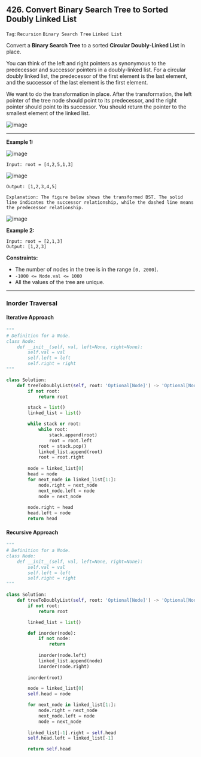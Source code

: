## 426. Convert Binary Search Tree to Sorted Doubly Linked List

```Tag```: ```Recursion``` ```Binary Search Tree``` ```Linked List```

Convert a __Binary Search Tree__ to a sorted __Circular Doubly-Linked List__ in place.

You can think of the left and right pointers as synonymous to the predecessor and successor pointers in a doubly-linked list. For a circular doubly linked list, the predecessor of the first element is the last element, and the successor of the last element is the first element.

We want to do the transformation in place. After the transformation, the left pointer of the tree node should point to its predecessor, and the right pointer should point to its successor. You should return the pointer to the smallest element of the linked list.

![image](https://user-images.githubusercontent.com/35042430/218137493-8da2590d-6c62-4669-a7a3-ad1b8fd7a25f.png)

---

__Example 1:__

![image](https://assets.leetcode.com/uploads/2018/10/12/bstdlloriginalbst.png)

    Input: root = [4,2,5,1,3]

![image](https://assets.leetcode.com/uploads/2018/10/12/bstdllreturndll.png)

    Output: [1,2,3,4,5]

    Explanation: The figure below shows the transformed BST. The solid line indicates the successor relationship, while the dashed line means the predecessor relationship.

![image](https://assets.leetcode.com/uploads/2018/10/12/bstdllreturnbst.png)

__Example 2:__
```
Input: root = [2,1,3]
Output: [1,2,3]
```

__Constraints:__

- The number of nodes in the tree is in the range ```[0, 2000]```.
- ```-1000 <= Node.val <= 1000```
- All the values of the tree are unique.

---

### Inorder Traversal

#### Iterative Approach

```Python
"""
# Definition for a Node.
class Node:
    def __init__(self, val, left=None, right=None):
        self.val = val
        self.left = left
        self.right = right
"""

class Solution:
    def treeToDoublyList(self, root: 'Optional[Node]') -> 'Optional[Node]':
        if not root:
            return root

        stack = list()
        linked_list = list()

        while stack or root:
            while root:
                stack.append(root)
                root = root.left
            root = stack.pop()
            linked_list.append(root)
            root = root.right
        
        node = linked_list[0]
        head = node
        for next_node in linked_list[1:]:
            node.right = next_node
            next_node.left = node
            node = next_node
            
        node.right = head
        head.left = node
        return head
```

#### Recursive Approach

```Python
"""
# Definition for a Node.
class Node:
    def __init__(self, val, left=None, right=None):
        self.val = val
        self.left = left
        self.right = right
"""

class Solution:
    def treeToDoublyList(self, root: 'Optional[Node]') -> 'Optional[Node]':
        if not root:
            return root

        linked_list = list()

        def inorder(node):
            if not node:
                return
            
            inorder(node.left)
            linked_list.append(node)
            inorder(node.right)
        
        inorder(root)

        node = linked_list[0]
        self.head = node

        for next_node in linked_list[1:]:
            node.right = next_node
            next_node.left = node
            node = next_node
        
        linked_list[-1].right = self.head
        self.head.left = linked_list[-1]

        return self.head
```
